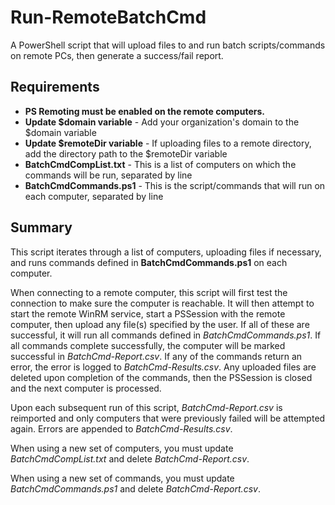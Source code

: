 # Run-RemoteBatchCmd
A PowerShell script that will upload files to and run batch scripts/commands on remote PCs, then generate a success/fail report.

## Requirements
* **PS Remoting must be enabled on the remote computers.**
* **Update $domain variable** - Add your organization's domain to the $domain variable
* **Update $remoteDir variable** - If uploading files to a remote directory, add the directory path to the $remoteDir variable
* **BatchCmdCompList.txt** - This is a list of computers on which the commands will be run, separated by line
* **BatchCmdCommands.ps1** - This is the script/commands that will run on each computer, separated by line
 
## Summary
This script iterates through a list of computers, uploading files if necessary, and runs commands defined in **BatchCmdCommands.ps1** on each computer.

When connecting to a remote computer, this script will first test the connection to make sure the computer is reachable. It will then attempt to start the remote WinRM service, start a PSSession with the remote computer, then upload any file(s) specified by the user. If all of these are successful, it will run all commands defined in *BatchCmdCommands.ps1*. If all commands complete successfully, the computer will be marked successful in *BatchCmd-Report.csv*. If any of the commands return an error, the error is logged to *BatchCmd-Results.csv*. Any uploaded files are deleted upon completion of the commands, then the PSSession is closed and the next computer is processed.

Upon each subsequent run of this script, *BatchCmd-Report.csv* is reimported and only computers that were previously failed will be attempted again. Errors are appended to *BatchCmd-Results.csv*.

When using a new set of computers, you must update *BatchCmdCompList.txt* and delete *BatchCmd-Report.csv*.

When using a new set of commands, you must update *BatchCmdCommands.ps1* and delete *BatchCmd-Report.csv*.
